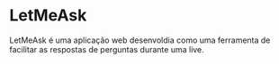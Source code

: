 # LetMeAsk
LetMeAsk é uma aplicação web desenvoldia como uma ferramenta de facilitar as respostas de perguntas durante uma live.
